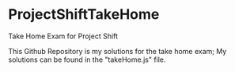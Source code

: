 # ProjectShiftTakeHome
Take Home Exam for Project Shift


This Github Repository is my solutions for the take home exam; My solutions can be found in the "takeHome.js" file.
